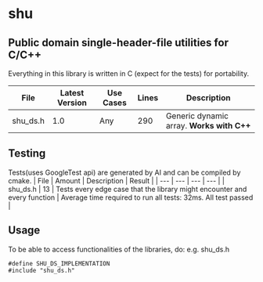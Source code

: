 # shu
## Public domain single-header-file utilities for C/C++
Everything in this library is written in C (expect for the tests) for portability.

| File | Latest Version | Use Cases | Lines | Description |
| --- | --- | --- | --- | --- |
| shu_ds.h | 1.0 | Any | 290 | Generic dynamic array. **Works with C++** |

## Testing
Tests(uses GoogleTest api) are generated by AI and can be compiled by cmake.
| File | Amount | Description | Result |
| --- | --- | --- | --- |
| shu_ds.h | 13 | Tests every edge case that the library might encounter and every function | Average time required to run all tests: 32ms. All test passed |

## Usage
To be able to access functionalities of the libraries, do:
e.g. shu_ds.h
```
#define SHU_DS_IMPLEMENTATION
#include "shu_ds.h"
```
